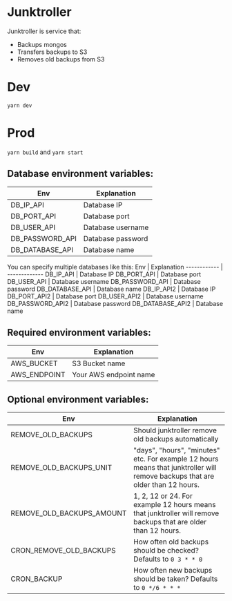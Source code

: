 # Junktroller

Junktroller is service that:
- Backups mongos
- Transfers backups to S3
- Removes old backups from S3

# Dev
`yarn dev`

# Prod
`yarn build` and `yarn start`

## Database environment variables:

Env | Explanation
------------ | -------------
DB_IP_API | Database IP
DB_PORT_API | Database port
DB_USER_API | Database username
DB_PASSWORD_API | Database password
DB_DATABASE_API | Database name

You can specify multiple databases like this:
Env | Explanation
------------ | -------------
DB_IP_API | Database IP
DB_PORT_API | Database port
DB_USER_API | Database username
DB_PASSWORD_API | Database password
DB_DATABASE_API | Database name
DB_IP_API2 | Database IP
DB_PORT_API2 | Database port
DB_USER_API2 | Database username
DB_PASSWORD_API2 | Database password
DB_DATABASE_API2 | Database name

## Required environment variables:

Env | Explanation
------------ | -------------
AWS_BUCKET | S3 Bucket name
AWS_ENDPOINT | Your AWS endpoint name

## Optional environment variables:
Env | Explanation
------------ | -------------
REMOVE_OLD_BACKUPS | Should junktroller remove old backups automatically
REMOVE_OLD_BACKUPS_UNIT | "days", "hours", "minutes" etc. For example 12 hours means that junktroller will remove backups that are older than 12 hours.
REMOVE_OLD_BACKUPS_AMOUNT | 1, 2, 12 or 24. For example 12 hours means that junktroller will remove backups that are older than 12 hours.
CRON_REMOVE_OLD_BACKUPS | How often old backups should be checked? Defaults to `0 3 * * 0`
CRON_BACKUP | How often new backups should be taken? Defaults to `0 */6 * * *`
